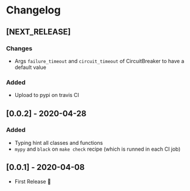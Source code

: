 # Changelog

## [NEXT_RELEASE]
### Changes
* Args `failure_timeout` and `circuit_timeout` of CircuitBreaker to have a default value

### Added
* Upload to pypi on travis CI

## [0.0.2] - 2020-04-28
### Added
* Typing hint all classes and functions
* `mypy` and `black` on `make check` recipe (which is runned in each CI job)


## [0.0.1] - 2020-04-08
* First Release :tada:
